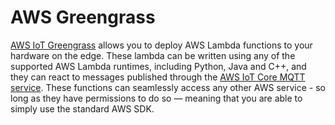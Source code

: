 # AWS Greengrass

[AWS IoT Greengrass](https://aws.amazon.com/greengrass/) allows you to deploy AWS Lambda functions to your hardware on the edge. These lambda can be written using any of the supported AWS Lambda runtimes, including Python, Java and C++, and they can react to messages published through the [AWS IoT Core MQTT service](https://docs.aws.amazon.com/iot/latest/developerguide/mqtt.html). These functions can seamlessly access any other AWS service - so long as they have permissions to do so — meaning that you are able to simply use the standard AWS SDK.
